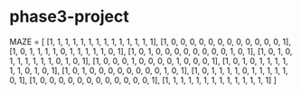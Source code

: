 # phase3-project
MAZE = [
    [1, 1, 1, 1, 1, 1, 1, 1, 1, 1, 1, 1, 1, 1],
    [1, 0, 0, 0, 0, 0, 0, 0, 0, 0, 0, 0, 0, 1],
    [1, 0, 1, 1, 1, 1, 0, 1, 1, 1, 1, 1, 0, 1],
    [1, 0, 1, 0, 0, 0, 0, 0, 0, 0, 0, 1, 0, 1],
    [1, 0, 1, 0, 1, 1, 1, 1, 1, 1, 0, 1, 0, 1],
    [1, 0, 0, 0, 1, 0, 0, 0, 0, 1, 0, 0, 0, 1],
    [1, 0, 1, 0, 1, 1, 1, 1, 1, 1, 0, 1, 0, 1],
    [1, 0, 1, 0, 0, 0, 0, 0, 0, 0, 0, 1, 0, 1],
    [1, 0, 1, 1, 1, 1, 0, 1, 1, 1, 1, 1, 0, 1],
    [1, 0, 0, 0, 0, 0, 0, 0, 0, 0, 0, 0, 0, 1],
    [1, 1, 1, 1, 1, 1, 1, 1, 1, 1, 1, 1, 1, 1]
]